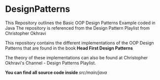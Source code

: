 # DesignPatterns
This Repository outlines the Basic OOP Design Patterns Example coded in Java
The repository is referenced from the Design Pattern Playlist from Christopher Okhravi

This repository contains the different implementations of the OOP Design Patterns 
that are found in the book <b> Head First Design Patterns </b>

The theory of these implementations can also be found at Christopher Okhravi's Channel - 
Design Patterns Playlist.

<b> You can find all source code inside </b> <i> src/main/java </i>

